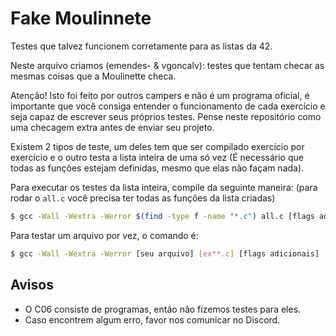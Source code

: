 # Fake Moulinnete
Testes que talvez funcionem corretamente para as listas da 42.

Neste arquivo criamos (emendes- & vgoncalv): testes que tentam checar as mesmas coisas que a Moulinette checa.

Atenção! Isto foi feito por outros campers e não é um programa oficial, é importante que você consiga entender o funcionamento de cada exercício e seja capaz de escrever seus próprios testes. Pense neste repositório como uma checagem extra antes de enviar seu projeto.

Existem 2 tipos de teste, um deles tem que ser compilado exercício por exercício e o outro testa a lista inteira de uma só vez (É necessário que todas as funções estejam definidas, mesmo que elas não façam nada).

Para executar os testes da lista inteira, compile da seguinte maneira:
(para rodar o `all.c` você precisa ter todas as funções da lista criadas)

```bash
$ gcc -Wall -Wextra -Werror $(find -type f -name "*.c") all.c [flags adicionais]
```

Para testar um arquivo por vez, o comando é:

```bash
$ gcc -Wall -Wextra -Werror [seu arquivo] [ex**.c] [flags adicionais]
```

Avisos
---
- O C06 consiste de programas, então não fizemos testes para eles.
- Caso encontrem algum erro, favor nos comunicar no Discord.

